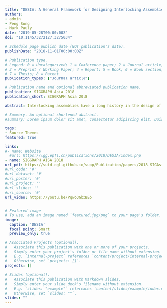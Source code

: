 ```yaml
---
title: "DESIA: A General Framework for Designing Interlocking Assemblies"
authors:
- admin
- Peng Song
- Mark Pauly
date: "2019-05-28T00:00:00Z"
doi: "10.1145/3272127.3275034"

# Schedule page publish date (NOT publication's date).
publishDate: "2018-11-01T00:00:00Z"

# Publication type.
# Legend: 0 = Uncategorized; 1 = Conference paper; 2 = Journal article;
# 3 = Preprint / Working Paper; 4 = Report; 5 = Book; 6 = Book section;
# 7 = Thesis; 8 = Patent
publication_types: ["Journal article"]

# Publication name and optional abbreviated publication name.
publication: SIGGRAPH Asia 2018
publication_short: SIGGRAPH Asia 2018

abstract: Interlocking assemblies have a long history in the design of puzzles, furniture, architecture, and other complex geometric structures. The key defining property of interlocking assemblies is that all component parts are immobilized by their geometric arrangement, preventing the assembly from falling apart. Computer graphics research has recently contributed design tools that allow creating new interlocking assemblies. However, these tools focus on specific kinds of assemblies and explore only a limited space of interlocking configurations, which restricts their applicability for design. <br> In this paper, we propose a new general framework for designing interlocking assemblies. The core idea is to represent part relationships with a family of base Directional Blocking Graphs and leverage efficient graph analysis tools to compute an interlocking arrangement of parts. This avoids the exponential complexity of brute-force search. Our algorithm iteratively constructs the geometry of assembly components, taking advantage of all existing blocking relations for constructing successive parts. As a result, our approach supports a wider range of assembly forms compared to previous methods and provides significantly more design flexibility. We show that our framework facilitates efficient design of complex interlocking assemblies, including new solutions that cannot be achieved by state of the art approaches.

# Summary. An optional shortened abstract.
#summary: Lorem ipsum dolor sit amet, consectetur adipiscing elit. Duis posuere tellus ac convallis placerat. Proin tincidunt magna sed ex sollicitudin condimentum.

tags:
- Source Themes
featured: true

links:
#- name: Website
  #url: https://lgg.epfl.ch/publications/2018/DESIA/index.php
- name: SIGGRAPH AISA 2018
url_pdf: https://sutd-cgl.github.io/supp/Publication/papers/2018-SIGAsia-DESIA.pdf
#url_code: '#'
#url_dataset: '#'
#url_poster: '#'
#url_project: ''
#url_slides: ''
#url_source: '#'
url_video: https://youtu.be/Pqwo3GbxBEo


# Featured image
# To use, add an image named `featured.jpg/png` to your page's folder. 
image:
  caption: 'DESIA'
  focal_point: Smart
  preview_only: true

# Associated Projects (optional).
#   Associate this publication with one or more of your projects.
#   Simply enter your project's folder or file name without extension.
#   E.g. `internal-project` references `content/project/internal-project/index.md`.
#   Otherwise, set `projects: []`.
projects: []

# Slides (optional).
#   Associate this publication with Markdown slides.
#   Simply enter your slide deck's filename without extension.
#   E.g. `slides: "example"` references `content/slides/example/index.md`.
#   Otherwise, set `slides: ""`.
slides: ""
---
```


